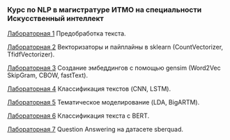 ### Курс по NLP в магистратуре ИТМО на специальности Искусственный интеллект 

[Лабораторная 1](/Lab_1)
Предобработка текста.

[Лабораторная 2](/Lab_2)
Векторизаторы и пайплайны в sklearn (CountVectorizer, TfidfVectorizer).

[Лабораторная 3](/Lab_3)
Создание эмбеддингов с помощью gensim (Word2Vec SkipGram, CBOW, fastText).

[Лабораторная 4](https://github.com/sad-bkt/nlp_course/tree/hw_4/Lab_4)
Классификация текстов (CNN, LSTM).

[Лабораторная 5](https://github.com/sad-bkt/nlp_course/tree/hw_5/Lab_5)
Тематическое моделирование (LDA, BigARTM).

[Лабораторная 6](/Lab_6)
Классификация текста с BERT.

[Лабораторная 7](/Lab_7)
Question Answering на датасете sberquad.
